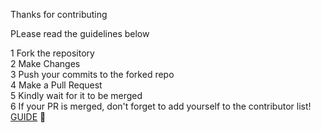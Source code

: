 Thanks for contributing

PLease read the guidelines below

1 Fork the repository\
2 Make Changes\
3 Push your commits to the forked repo\
4 Make a Pull Request\
5 Kindly wait for it to be merged\
6 If your PR is merged, don't forget to add yourself to the contributor list! [GUIDE](https://allcontributors.org/docs/en/bot/usage) 🎉
